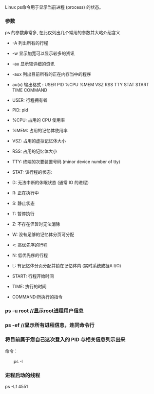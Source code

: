 Linux ps命令用于显示当前进程 (process) 的状态。

### 参数
ps 的参数非常多, 在此仅列出几个常用的参数并大略介绍含义
* -A 列出所有的行程
* -w 显示加宽可以显示较多的资讯
* -au 显示较详细的资讯
* -aux 列出目前所有的正在内存当中的程序

* au(x) 输出格式 :
USER PID %CPU %MEM VSZ RSS TTY STAT START TIME COMMAND
* USER: 行程拥有者
* PID: pid
* %CPU: 占用的 CPU 使用率
* %MEM: 占用的记忆体使用率
* VSZ: 占用的虚拟记忆体大小
* RSS: 占用的记忆体大小
* TTY: 终端的次要装置号码 (minor device number of tty)
* STAT: 该行程的状态:
* D: 无法中断的休眠状态 (通常 IO 的进程)
* R: 正在执行中
* S: 静止状态
* T: 暂停执行
* Z: 不存在但暂时无法消除
* W: 没有足够的记忆体分页可分配
* <: 高优先序的行程
* N: 低优先序的行程
* L: 有记忆体分页分配并锁在记忆体内 (实时系统或捱A I/O)
* START: 行程开始时间
* TIME: 执行的时间
* COMMAND:所执行的指令  

### ps -u root //显示root进程用户信息  

### ps -ef //显示所有进程信息，连同命令行  

### 将目前属于您自己这次登入的 PID 与相关信息列示出来

命令：

　　ps -l

### 进程启动的线程
ps -Lf 4551
